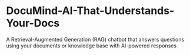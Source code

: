 # DocuMind-AI-That-Understands-Your-Docs
A Retrieval-Augmented Generation (RAG) chatbot that answers questions using your documents or knowledge base with AI-powered responses
